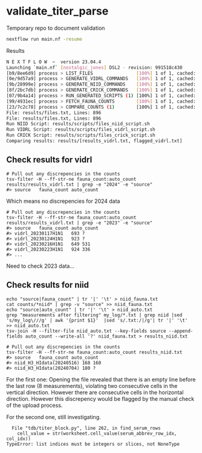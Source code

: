 # validate_titer_parse
Temporary repo to document validation

``` bash
nextflow run main.nf -resume
```

Results

``` bash
N E X T F L O W  ~  version 23.04.4
Launching `main.nf` [nostalgic_jones] DSL2 - revision: 991518c430
[b9/8ee6d9] process > LIST_FILES                [100%] 1 of 1, cached: 1 ✔
[0e/9d57a9] process > GENERATE_VIDRL_COMMANDS   [100%] 1 of 1, cached: 1 ✔
[9b/28999e] process > GENERATE_NIID_COMMANDS    [100%] 1 of 1, cached: 1 ✔
[8f/2bc7db] process > GENERATE_CRICK_COMMANDS   [100%] 1 of 1, cached: 1 ✔
[07/9b4a14] process > RUN_GENERATED_SCRIPTS (1) [100%] 1 of 1, cached: 1 ✔
[99/4931ec] process > FETCH_FAUNA_COUNTS        [100%] 1 of 1, cached: 1 ✔
[23/7c2c78] process > COMPARE_COUNTS (1)        [100%] 1 of 1, cached: 1 ✔
File: results/files.txt, Lines: 896
File: results/files.txt, Lines: 896
Run NIID Script: results/scripts/files_niid_script.sh
Run VIDRL Script: results/scripts/files_vidrl_script.sh
Run CRICK Script: results/scripts/files_crick_script.sh
Comparing results: results/[results_vidrl.txt, flagged_vidrl.txt]
```

<!--
Run locally by linking required directories from the Fauna directory

```
ln -s ~/nextstrain/fauna/tdb .
ln -s ~/nextstrain/fauna/source-data .
mkdir -p data/tmp
conda activate fauna
export PYTHONPATH="/Users/jchang3/nextstrain/fauna:$PYTHONPATH"

# Create a log directory to store logs for each file
mkdir my_logs
```

```
# Seems to work
bash results/scripts/files_2024_vidrl_script.sh
bash results/scripts/files_2024_niid_script.sh

# Perhaps only run the non-FRA, fix the output file names
mkdir -p ../fludata/Crick-London-WHO-CC/processed-data/tsv/
bash ~/github/j23414/validate_titer_parse/results/scripts/files_2024_crick_script.sh
```

Grep the final counts and compare with counts in Fauna

```
grep "measurements after filtering" my_log/*.txt | less
```

Pull counts per source file from Fauna

```
mkdir counts

for subtype in h1n1pdm h3n2 vic; do
    for source in vidrl crick niid; do
        envdir ~/nextstrain/env.d/seasonal-flu \
         python tdb/download.py \
         -db ${source}_tdb \
         --ftype tsv \
         --subtype ${subtype} \
         --fstem ${source}_${subtype}_2024 \
         --interval inclusion_date:2024-01-01,2024-12-31

        cat data/${source}_${subtype}_2024_titers.tsv \
        | awk -F'\t' 'OFS="\t" {
            for(i=1; i<=NF; i++) {
                sub(/_[0-9]+$/, "", $i)
            }
            print $0
        }' \
        | awk -F'\t' '{print $4}' \
        | awk -F'.' '{print $1}' \
        | sort \
        | uniq -c \
        | awk 'OFS="\t" {print $2,$1}' \
        > counts/${subtype}_${source}_counts.tsv
        sleep 1
    done
done
```

Compare

```
export source=vidrl

echo "source|fauna_count" | tr '|' '\t' > ${source}_fauna.txt
cat counts/*${source}* | grep -v "source" >> ${source}_fauna.txt

echo "source|auto_count" | tr '|' '\t' > ${source}_auto.txt
grep "measurements after filtering" my_log/*.txt \
 | grep ${source} \
 |sed 's/my_log\///g' \
 | awk '{print $1}'  \
 |sed 's/.txt:/|/g'\
 | tr '|' '\t'  \
 >> ${source}_auto.txt

tsv-join -H --filter-file ${source}_auto.txt --key-fields source --append-fields auto_count --write-all '?' ${source}_fauna.txt > results_${source}.txt

```
-->

## Check results for vidrl

```
# Pull out any discrepencies in the counts
tsv-filter -H --ff-str-ne fauna_count:auto_count results/results_vidrl.txt | grep -e "2024" -e "source"
#> source	fauna_count	auto_count
```

Which means no discrepencies for 2024 data

```
# Pull out any discrepencies in the counts
tsv-filter -H --ff-str-ne fauna_count:auto_count results/results_vidrl.txt | grep -e "2023" -e "source"
#> source	fauna_count	auto_count
#> vidrl_20230117H1N1	693	?
#> vidrl_20230124H1N1	923	?
#> vidrl_20230216H1N1	649	531
#> vidrl_20230223H1N1	924	336
#> ...
```

Need to check 2023 data...

## Check results for niid

```
echo "source|fauna_count" | tr '|' '\t' > niid_fauna.txt
cat counts/*niid* | grep -v "source" >> niid_fauna.txt
echo "source|auto_count" | tr '|' '\t' > niid_auto.txt
grep "measurements after filtering" my_log/*.txt | grep niid |sed 's/my_log\///g' | awk '{print $1}'  |sed 's/.txt:/|/g'| tr '|' '\t'  >> niid_auto.txt
tsv-join -H --filter-file niid_auto.txt --key-fields source --append-fields auto_count --write-all '?' niid_fauna.txt > results_niid.txt

# Pull out any discrepencies in the counts
tsv-filter -H --ff-str-ne fauna_count:auto_count results_niid.txt
#> source	fauna_count	auto_count
#> niid_H3_HIdata(20240516)	168	160
#> niid_H3_HIdata(20240704)	180	?
```

For the first one: Opening the file revealed that there is an empty line before the last row (8 measurements), violating two consecutive cells in the vertical direction. However there are consecutive cells in the horizontal direction.
However this discrepency would be flagged by the manual check of the upload process.

For the second one, still investigating.

```
  File "tdb/titer_block.py", line 262, in find_serum_rows
    cell_value = str(worksheet.cell_value(serum_abbrev_row_idx, col_idx))
TypeError: list indices must be integers or slices, not NoneType
```
